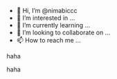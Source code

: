 - 👋 Hi, I’m @nimabiccc
- 👀 I’m interested in ...
- 🌱 I’m currently learning ...
- 💞️ I’m looking to collaborate on ...
- 📫 How to reach me ...

<!---
nimabiccc/nimabiccc is a ✨ special ✨ repository because its `README.md` (this file) appears on your GitHub profile.
You can click the Preview link to take a look at your changes.
--->haha

haha

